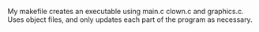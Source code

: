 My makefile creates an executable using main.c clown.c and graphics.c. Uses object files, and only updates each part of the program as necessary.
